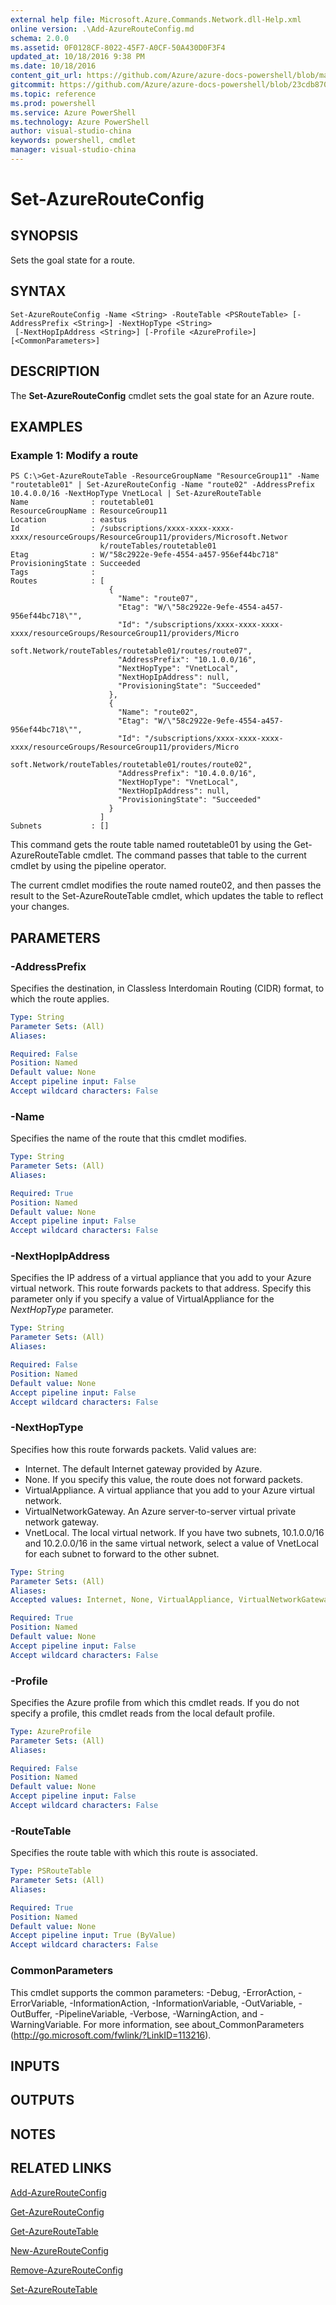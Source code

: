 ```yaml
---
external help file: Microsoft.Azure.Commands.Network.dll-Help.xml
online version: .\Add-AzureRouteConfig.md
schema: 2.0.0
ms.assetid: 0F0128CF-8022-45F7-A0CF-50A430D0F3F4
updated_at: 10/18/2016 9:38 PM
ms.date: 10/18/2016
content_git_url: https://github.com/Azure/azure-docs-powershell/blob/master/azureps-cmdlets-docs/ResourceManager/AzureRM.Network/v0.9.8/Set-AzureRouteConfig.md
gitcommit: https://github.com/Azure/azure-docs-powershell/blob/23cdb8705d4ab9807c0e21b238f3b134a7d49c7d/azureps-cmdlets-docs/ResourceManager/AzureRM.Network/v0.9.8/Set-AzureRouteConfig.md
ms.topic: reference
ms.prod: powershell
ms.service: Azure PowerShell
ms.technology: Azure PowerShell
author: visual-studio-china
keywords: powershell, cmdlet
manager: visual-studio-china
---
```


# Set-AzureRouteConfig

## SYNOPSIS
Sets the goal state for a route.

## SYNTAX

```
Set-AzureRouteConfig -Name <String> -RouteTable <PSRouteTable> [-AddressPrefix <String>] -NextHopType <String>
 [-NextHopIpAddress <String>] [-Profile <AzureProfile>] [<CommonParameters>]
```

## DESCRIPTION
The **Set-AzureRouteConfig** cmdlet sets the goal state for an Azure route.

## EXAMPLES

### Example 1: Modify a route
```
PS C:\>Get-AzureRouteTable -ResourceGroupName "ResourceGroup11" -Name "routetable01" | Set-AzureRouteConfig -Name "route02" -AddressPrefix 10.4.0.0/16 -NextHopType VnetLocal | Set-AzureRouteTable
Name              : routetable01
ResourceGroupName : ResourceGroup11
Location          : eastus
Id                : /subscriptions/xxxx-xxxx-xxxx-xxxx/resourceGroups/ResourceGroup11/providers/Microsoft.Networ
                    k/routeTables/routetable01
Etag              : W/"58c2922e-9efe-4554-a457-956ef44bc718"
ProvisioningState : Succeeded
Tags              : 
Routes            : [
                      {
                        "Name": "route07",
                        "Etag": "W/\"58c2922e-9efe-4554-a457-956ef44bc718\"",
                        "Id": "/subscriptions/xxxx-xxxx-xxxx-xxxx/resourceGroups/ResourceGroup11/providers/Micro
                    soft.Network/routeTables/routetable01/routes/route07",
                        "AddressPrefix": "10.1.0.0/16",
                        "NextHopType": "VnetLocal",
                        "NextHopIpAddress": null, 
                        "ProvisioningState": "Succeeded"
                      },
                      {
                        "Name": "route02",
                        "Etag": "W/\"58c2922e-9efe-4554-a457-956ef44bc718\"",
                        "Id": "/subscriptions/xxxx-xxxx-xxxx-xxxx/resourceGroups/ResourceGroup11/providers/Micro
                    soft.Network/routeTables/routetable01/routes/route02",
                        "AddressPrefix": "10.4.0.0/16",
                        "NextHopType": "VnetLocal",
                        "NextHopIpAddress": null, 
                        "ProvisioningState": "Succeeded"
                      }
                    ] 
Subnets           : []
```

This command gets the route table named routetable01 by using the Get-AzureRouteTable cmdlet.
The command passes that table to the current cmdlet by using the pipeline operator.

The current cmdlet modifies the route named route02, and then passes the result to the Set-AzureRouteTable cmdlet, which updates the table to reflect your changes.

## PARAMETERS

### -AddressPrefix
Specifies the destination, in Classless Interdomain Routing (CIDR) format, to which the route applies.

```yaml
Type: String
Parameter Sets: (All)
Aliases: 

Required: False
Position: Named
Default value: None
Accept pipeline input: False
Accept wildcard characters: False
```

### -Name
Specifies the name of the route that this cmdlet modifies.

```yaml
Type: String
Parameter Sets: (All)
Aliases: 

Required: True
Position: Named
Default value: None
Accept pipeline input: False
Accept wildcard characters: False
```

### -NextHopIpAddress
Specifies the IP address of a virtual appliance that you add to your Azure virtual network.
This route forwards packets to that address.
Specify this parameter only if you specify a value of VirtualAppliance for the *NextHopType* parameter.

```yaml
Type: String
Parameter Sets: (All)
Aliases: 

Required: False
Position: Named
Default value: None
Accept pipeline input: False
Accept wildcard characters: False
```

### -NextHopType
Specifies how this route forwards packets.
Valid values are: 

- Internet.
The default Internet gateway provided by Azure. 
- None.
If you specify this value, the route does not forward packets. 
- VirtualAppliance.
A virtual appliance that you add to your Azure virtual network. 
- VirtualNetworkGateway.
An Azure server-to-server virtual private network gateway. 
- VnetLocal.
The local virtual network.
If you have two subnets, 10.1.0.0/16 and 10.2.0.0/16 in the same virtual network, select a value of VnetLocal for each subnet to forward to the other subnet.

```yaml
Type: String
Parameter Sets: (All)
Aliases: 
Accepted values: Internet, None, VirtualAppliance, VirtualNetworkGateway, VnetLocal

Required: True
Position: Named
Default value: None
Accept pipeline input: False
Accept wildcard characters: False
```

### -Profile
Specifies the Azure profile from which this cmdlet reads.
If you do not specify a profile, this cmdlet reads from the local default profile.

```yaml
Type: AzureProfile
Parameter Sets: (All)
Aliases: 

Required: False
Position: Named
Default value: None
Accept pipeline input: False
Accept wildcard characters: False
```

### -RouteTable
Specifies the route table with which this route is associated.

```yaml
Type: PSRouteTable
Parameter Sets: (All)
Aliases: 

Required: True
Position: Named
Default value: None
Accept pipeline input: True (ByValue)
Accept wildcard characters: False
```

### CommonParameters
This cmdlet supports the common parameters: -Debug, -ErrorAction, -ErrorVariable, -InformationAction, -InformationVariable, -OutVariable, -OutBuffer, -PipelineVariable, -Verbose, -WarningAction, and -WarningVariable. For more information, see about_CommonParameters (http://go.microsoft.com/fwlink/?LinkID=113216).

## INPUTS

## OUTPUTS

## NOTES

## RELATED LINKS

[Add-AzureRouteConfig](.\Add-AzureRouteConfig.md)

[Get-AzureRouteConfig](.\Get-AzureRouteConfig.md)

[Get-AzureRouteTable](.\Get-AzureRouteTable.md)

[New-AzureRouteConfig](.\New-AzureRouteConfig.md)

[Remove-AzureRouteConfig](.\Remove-AzureRouteConfig.md)

[Set-AzureRouteTable](.\Set-AzureRouteTable.md)


